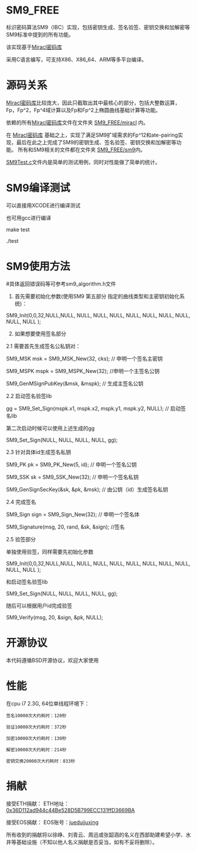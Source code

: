 # SM9_FREE

标识密码算法SM9（IBC）实现，包括密钥生成、签名验签、密钥交换和加解密等SM9标准中提到的所有功能。

该实现基于[Miracl密码库](https://github.com/miracl/MIRACL)

采用C语言编写，可支持X86、X86_64、ARM等多平台编译。

# 源码关系
 [Miracl密码库](https://github.com/miracl/MIRACL)比较庞大，因此只截取出其中最核心的部分，包括大整数运算，Fp，Fp^2，Fp^4域计算以及Fp和Fp^2上椭圆曲线基础计算等功能。

依赖的所有[Miracl密码库](https://github.com/miracl/MIRACL)文件在文件夹 [SM9_FREE/miracl](https://github.com/songgeng87/SM9_FREE/tree/master/SM9_FREE/miracl) 内。

在 [Miracl密码库](https://github.com/miracl/MIRACL) 基础之上，实现了满足SM9扩域需求的Fp^12和ate-pairing实现，最后在此之上完成了SM9的密钥生成、签名验签、密钥交换和加解密等功能。
所有和SM9相关的文件都在文件夹 [SM9_FREE/sm9](https://github.com/songgeng87/SM9_FREE/tree/master/SM9_FREE/sm9)内。

[SM9Test.c](https://github.com/songgeng87/SM9_FREE/tree/master/SM9_FREE/SM9Test.c)文件内是简单的测试用例，同时对性能做了简单的统计。

# SM9编译测试
可以直接用XCODE进行编译测试

也可用gcc进行编译

make test

./test

# SM9使用方法
#具体返回错误码等可参考sm9_algorithm.h文件

1. 首先需要初始化参数(使用SM9 第五部分 指定的曲线类型和主密钥初始化系统)：

SM9_Init(0,0,32,NULL,NULL, NULL, NULL, NULL, NULL, NULL, NULL, NULL, NULL, NULL );

2. 如果想要使用签名部分

2.1 需要首先生成签名公私钥对：

SM9_MSK msk = SM9_MSK_New(32, cks);  // 申明一个签名主密钥

SM9_MSPK mspk = SM9_MSPK_New(32);   //申明一个主签名公钥

SM9_GenMSignPubKey(&msk, &mspk);  // 生成主签名公钥

2.2 启动签名验签lib

gg = SM9_Set_Sign(mspk.x1, mspk.x2, mspk.y1, mspk.y2, NULL); // 启动签名lib

第二次启动时候可以使用上述生成的gg

SM9_Set_Sign(NULL, NULL, NULL, NULL, gg);

2.3 针对具体id生成签名私钥

SM9_PK pk = SM9_PK_New(5, id);       // 申明一个签名公钥

SM9_SSK sk = SM9_SSK_New(32);            // 申明一个签名私钥
       
SM9_GenSignSecKey(&sk, &pk, &msk); // 由公钥（id）生成签名私钥

2.4 完成签名

SM9_Sign sign = SM9_Sign_New(32);   // 申明一个签名体

SM9_Signature(msg, 20, rand, &sk, &sign); //签名

2.5 验签部分

单独使用验签，同样需要先初始化参数

SM9_Init(0,0,32,NULL,NULL, NULL, NULL, NULL, NULL, NULL, NULL, NULL, NULL, NULL );

和启动签名验签lib

SM9_Set_Sign(NULL, NULL, NULL, NULL, gg);

随后可以根据用户id完成验签

SM9_Verify(msg, 20, &sign, &pk, NULL);

# 开源协议
本代码遵循BSD开源协议，欢迎大家使用

# 性能
在cpu i7 2.3G, 64位单线程环境下：

    签名10000次大约耗时：120秒
    
    验证10000次大约耗时：372秒
    
    加密10000次大约耗时：130秒
    
    解密10000次大约耗时：214秒
    
    密钥交换20000次大约耗时：833秒

# 捐献
接受ETH捐献：
ETH地址：[0x36D112ad944c44Be528D5B799ECC131ffD3669BA](https://etherscan.io/address/0x36D112ad944c44Be528D5B799ECC131ffD3669BA)

接受EOS捐献：
EOS账号：[jueduijuxing](https://eosflare.io/account/jueduijuxing)

所有收到的捐献将以徐峥、刘青云、周迅或张韶涵的名义在西部助建希望小学、水井等基础设施（不知以他人名义捐献是否妥当，如有不妥将删除）。
